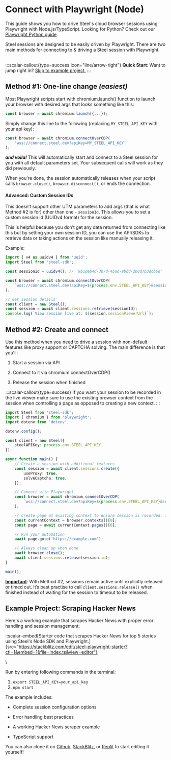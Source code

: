# Connect with Playwright (Node)

This guide shows you how to drive Steel's cloud browser sessions using Playwright with Node.js/TypeScript. Looking for Python? Check out our [Playwright Python guide](/overview/guides/link-to-python-guide).

Steel sessions are designed to be easily driven by Playwright. There are two main methods for connecting to & driving a Steel session with Playwright.

\
:::scalar-callout{type=success icon="line/arrow-right"}
**Quick Start**: Want to jump right in? [Skip to example project.](#example-project-scraping-hacker-news)
:::

## Method #1: One-line change _(easiest)_
Most Playwright scripts start with chromium.launch() function to launch your browser with desired args that looks something like this:

```typescript
const browser = await chromium.launch({...});
```

Simply change this line to the following (replacing `MY_STEEL_API_KEY` with your api key):

```typescript
const browser = await chromium.connectOverCDP(
    'wss://connect.steel.dev?apiKey=MY_STEEL_API_KEY'
);
```

**_and voila!_** This will automatically start and connect to a Steel session for you with all default parameters set. Your subsequent calls will work as they did previously.

When you're done, the session automatically releases when your script calls `browser.close()`, `browser.disconnect()`, or ends the connection.

#### Advanced: Custom Session IDs
This doesn’t support other UTM parameters to add args (that is what Method #2 is for) other than one - `sessionId`. This allows you to set a custom session id (UUIDv4 format) for the session.

This is helpful because you don’t get any data returned from connecting like this but by setting your own session ID, you can use the API/SDKs to retrieve data or taking actions on the session like manually releasing it.

Example:

```typescript
import { v4 as uuidv4 } from 'uuid';
import Steel from 'steel-sdk';

const sessionId = uuidv4(); // '9b1deb4d-3b7d-4bad-9bdd-2b0d7b3dcb6d'

const browser = await chromium.connectOverCDP(
    `wss://connect.steel.dev?apiKey=${process.env.STEEL_API_KEY}&sessionId=${sessionId}`
);

// Get session details
const client = new Steel();
const session = await client.sessions.retrieve(sessionId);
console.log(`View session live at: ${session.sessionViewerUrl}`);
```

## Method #2: Create and connect
Use this method when you need to drive a session with non-default features like proxy support or CAPTCHA solving. The main difference is that you'll:

1. Start a session via API

2. Connect to it via chromium.connectOverCDP()

3. Release the session when finished

:::scalar-callout{type=success}
If you want your session to be recorded in the live viewer make sure to use the existing browser context from the session when controlling a page as opposed to creating a new context.
:::

```typescript
import Steel from 'steel-sdk';
import { chromium } from 'playwright';
import dotenv from 'dotenv';

dotenv.config();

const client = new Steel({
    steelAPIKey: process.env.STEEL_API_KEY,
});

async function main() {
    // Create a session with additional features
    const session = await client.sessions.create({
        useProxy: true,
        solveCaptcha: true,
    });

    // Connect with Playwright
    const browser = await chromium.connectOverCDP(
        `wss://connect.steel.dev?apiKey=${process.env.STEEL_API_KEY}&sessionId=${session.id}`
    );

    // Create page at existing context to ensure session is recorded. This is crucial!
    const currentContext = browser.contexts()[0];
    const page = await currentContext.pages()[0];

    // Run your automation
    await page.goto('https://example.com');

    // Always clean up when done
    await browser.close();
    await client.sessions.release(session.id);
}

main();
```

**<u>Important</u>**: With Method #2, sessions remain active until explicitly released or timed out. It’s best practise to call `client.sessions.release()` when finished instead of waiting for the session to timeout to be released.

## Example Project: Scraping Hacker News
Here's a working example that scrapes Hacker News with proper error handling and session management:

::scalar-embed[Starter code that scrapes Hacker News for top 5 stories using Steel's Node SDK and Playwright.]{src="https://stackblitz.com/edit/steel-playwright-starter?ctl=1&embed=1&file=index.ts&view=editor"}

\

Run by entering following commands in the terminal:

1. `export STEEL_API_KEY=your_api_key`
2. `npm start`

The example includes:

- Complete session configuration options

- Error handling best practices

- A working Hacker News scraper example

- TypeScript support

You can also clone it on [Github](https://github.com/steel-dev/steel-cookbook/blob/main/examples/steel-playwright-starter), [StackBlitz](https://stackblitz.com/edit/steel-playwright-starter?file=README.md), or [Replit](https://replit.com/@steel-dev/steel-playwright-starter?v=1) to start editing it yourself!